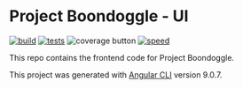 # Project Boondoggle - UI

[![build](https://github.com/sasha-arrabi/boondoggle-ui/workflows/build/badge.svg)](https://github.com/sasha-arrabi/boondoggle-ui/actions?query=workflow%3Abuild)
[![tests](https://github.com/sasha-arrabi/boondoggle-ui/workflows/tests/badge.svg)](https://github.com/sasha-arrabi/boondoggle-ui/actions?query=workflow%3Atests)
![coverage button](https://img.shields.io/endpoint?url=https://raw.githubusercontent.com/sasha-arrabi/boondoggle-ui/master/coverage-badge.json&style=flat)
[![speed](https://img.shields.io/badge/speed-blazing%20%F0%9F%94%A5-brightgreen.svg?style=flat)](https://twitter.com/acdlite/status/974390255393505280)

This repo contains the frontend code for Project Boondoggle.

This project was generated with [Angular CLI](https://github.com/angular/angular-cli) version 9.0.7.
